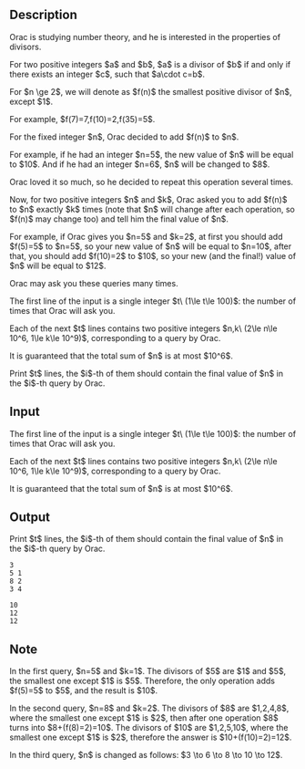 ## Description

<div><p>Orac is studying number theory, and he is interested in the properties of divisors.</p><p>For two positive integers $a$ and $b$, $a$ is a divisor of $b$ if and only if there exists an integer $c$, such that $a\cdot c=b$.</p><p>For $n \ge 2$, we will denote as $f(n)$ the smallest positive divisor of $n$, except $1$.</p><p>For example, $f(7)=7,f(10)=2,f(35)=5$.</p><p>For the fixed integer $n$, Orac decided to add $f(n)$ to $n$. </p><p>For example, if he had an integer $n=5$, the new value of $n$ will be equal to $10$. And if he had an integer $n=6$, $n$ will be changed to $8$.</p><p>Orac loved it so much, so he decided to repeat this operation several times.</p><p>Now, for two positive integers $n$ and $k$, Orac asked you to add $f(n)$ to $n$ exactly $k$ times (note that $n$ will change after each operation, so $f(n)$ may change too) and tell him the final value of $n$.</p><p>For example, if Orac gives you $n=5$ and $k=2$, at first you should add $f(5)=5$ to $n=5$, so your new value of $n$ will be equal to $n=10$, after that, you should add $f(10)=2$ to $10$, so your new (and the final!) value of $n$ will be equal to $12$.</p><p>Orac may ask you these queries many times.</p></div><div class="input-specification"><p>The first line of the input is a single integer $t\ (1\le t\le 100)$: the number of times that Orac will ask you.</p><p>Each of the next $t$ lines contains two positive integers $n,k\ (2\le n\le 10^6, 1\le k\le 10^9)$, corresponding to a query by Orac.</p><p>It is guaranteed that the total sum of $n$ is at most $10^6$. </p></div><div class="output-specification"><p>Print $t$ lines, the $i$-th of them should contain the final value of $n$ in the $i$-th query by Orac.</p></div>

## Input

<p>The first line of the input is a single integer $t\ (1\le t\le 100)$: the number of times that Orac will ask you.</p><p>Each of the next $t$ lines contains two positive integers $n,k\ (2\le n\le 10^6, 1\le k\le 10^9)$, corresponding to a query by Orac.</p><p>It is guaranteed that the total sum of $n$ is at most $10^6$. </p>

## Output

<p>Print $t$ lines, the $i$-th of them should contain the final value of $n$ in the $i$-th query by Orac.</p>





```input1
3
5 1
8 2
3 4
```




```output1
10
12
12
```



## Note

<p>In the first query, $n=5$ and $k=1$. The divisors of $5$ are $1$ and $5$, the smallest one except $1$ is $5$. Therefore, the only operation adds $f(5)=5$ to $5$, and the result is $10$.</p><p>In the second query, $n=8$ and $k=2$. The divisors of $8$ are $1,2,4,8$, where the smallest one except $1$ is $2$, then after one operation $8$ turns into $8+(f(8)=2)=10$. The divisors of $10$ are $1,2,5,10$, where the smallest one except $1$ is $2$, therefore the answer is $10+(f(10)=2)=12$.</p><p>In the third query, $n$ is changed as follows: $3 \to 6 \to 8 \to 10 \to 12$.</p>
